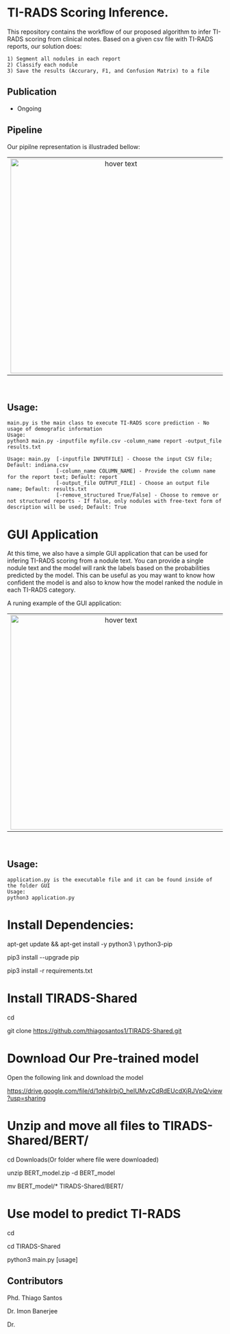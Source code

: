 # TI-RADS Scoring Inference.
This repository contains the workflow of our proposed algorithm to infer TI-RADS scoring from clinical notes. Based on a given csv file with TI-RADS reports, our solution does:

    1) Segment all nodules in each report
    2) Classify each nodule
    3) Save the results (Accurary, F1, and Confusion Matrix) to a file

## Publication

* Ongoing
	
    
## Pipeline
Our pipilne representation is illustraded bellow:
  <table border=0>
     <tr align='center' > 
        <td><img src="https://github.com/thiagosantos1/TIRADS-Shared/blob/main/Img/pipeline.png" width="500"                  title="hover text"></td>         
     </tr>
  </table>
</br>

## Usage:

    main.py is the main class to execute TI-RADS score prediction - No usage of demografic information
    Usage:
    python3 main.py -inputfile myfile.csv -column_name report -output_file results.txt
    
    Usage: main.py 	[-inputfile INPUTFILE] - Choose the input CSV file; Default: indiana.csv
    				[-column_name COLUMN_NAME] - Provide the column name for the report text; Default: report
               		[-output_file OUTPUT_FILE] - Choose an output file name; Default: results.txt
               		[-remove_structured True/False] - Choose to remove or not structured reports - If false, only nodules with free-text form of description will be used; Default: True


# GUI Application
At this time, we also have a simple GUI application that can be used for infering TI-RADS scoring from a nodule text. You can provide a single nodule text and the model will rank the labels based on the probabilities predicted by the model. This can be useful as you may want to know how confident the model is and also to know how the model ranked the nodule in each TI-RADS category.

A runing example of the GUI application:
  <table border=0>
     <tr align='center' > 
        <td><img src="https://github.com/thiagosantos1/TIRADS-Shared/blob/main/Img/gui_example.png" width="500"                  title="hover text"></td>         
     </tr>
  </table>
</br>

## Usage:

    application.py is the executable file and it can be found inside of the folder GUI
    Usage:
    python3 application.py 
    
# Install Dependencies:

apt-get update && apt-get install -y python3 \ python3-pip


pip3 install --upgrade pip


pip3 install -r requirements.txt


# Install TIRADS-Shared

cd 

git clone https://github.com/thiagosantos1/TIRADS-Shared.git 


# Download Our Pre-trained model

Open the following link and download the model

https://drive.google.com/file/d/1qhkilrbjO_heIUMvzCdRdEUcdXjRJVpQ/view?usp=sharing


# Unzip and move all files to TIRADS-Shared/BERT/

cd Downloads(Or folder where file were downloaded)

unzip BERT_model.zip -d BERT_model

mv BERT_model/* TIRADS-Shared/BERT/

# Use model to predict TI-RADS
cd

cd TIRADS-Shared

python3 main.py [usage]



## Contributors



Phd. Thiago Santos

Dr. Imon Banerjee

Dr. 
